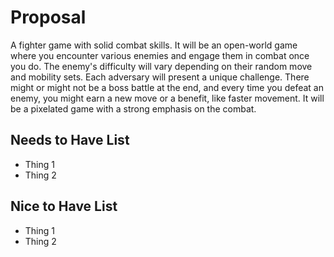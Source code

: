# Proposal 

A fighter game with solid combat skills. It will be an open-world game where you encounter various enemies and engage them in combat once you do. The enemy's difficulty will vary depending on their random move and mobility sets. Each adversary will present a unique challenge. There might or might not be a boss battle at the end, and every time you defeat an enemy, you might earn a new move or a benefit, like faster movement. It will be a pixelated game with a strong emphasis on the combat.
## Needs to Have List

- Thing 1
- Thing 2

## Nice to Have List

- Thing 1
- Thing 2
